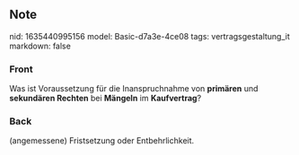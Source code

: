 ## Note
nid: 1635440995156
model: Basic-d7a3e-4ce08
tags: vertragsgestaltung_it
markdown: false

### Front
Was ist Voraussetzung für die Inanspruchnahme von <b>primären</b>
und <b>sekundären Rechten</b> bei <b>Mängeln</b> im
<b>Kaufvertrag</b>?

### Back
(angemessene) Fristsetzung oder Entbehrlichkeit.
